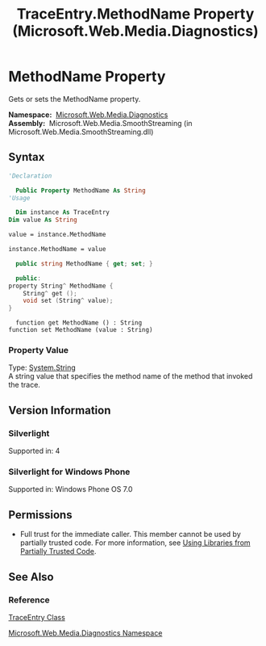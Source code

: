 ﻿---
title: TraceEntry.MethodName Property (Microsoft.Web.Media.Diagnostics)
TOCTitle: MethodName Property
ms:assetid: P:Microsoft.Web.Media.Diagnostics.TraceEntry.MethodName
ms:mtpsurl: https://msdn.microsoft.com/en-us/library/microsoft.web.media.diagnostics.traceentry.methodname(v=VS.90)
ms:contentKeyID: 23960955
ms.date: 05/02/2012
mtps_version: v=VS.90
f1_keywords:
- Microsoft.Web.Media.Diagnostics.TraceEntry.MethodName
- Microsoft.Web.Media.Diagnostics.TraceEntry.get_MethodName
- Microsoft.Web.Media.Diagnostics.TraceEntry.set_MethodName
dev_langs:
- csharp
- jscript
- vb
- cpp
api_location:
- Microsoft.Web.Media.SmoothStreaming.dll
api_name:
- Microsoft.Web.Media.Diagnostics.TraceEntry.get_MethodName
- Microsoft.Web.Media.Diagnostics.TraceEntry.MethodName
- Microsoft.Web.Media.Diagnostics.TraceEntry.set_MethodName
api_type:
- Managed
topic_type:
- apiref
- kbSyntax
product_family_name: VS
ROBOTS: INDEX,FOLLOW
---

# MethodName Property

Gets or sets the MethodName property.

**Namespace:**  [Microsoft.Web.Media.Diagnostics](microsoft-web-media-diagnostics-namespace_1.md)  
**Assembly:**  Microsoft.Web.Media.SmoothStreaming (in Microsoft.Web.Media.SmoothStreaming.dll)

## Syntax

```vb
'Declaration

  Public Property MethodName As String
'Usage

  Dim instance As TraceEntry
Dim value As String

value = instance.MethodName

instance.MethodName = value
```

```csharp
  public string MethodName { get; set; }
```

```cpp
  public:
property String^ MethodName {
    String^ get ();
    void set (String^ value);
}
```

```jscript
  function get MethodName () : String
function set MethodName (value : String)
```

### Property Value

Type: [System.String](https://msdn.microsoft.com/library/s1wwdcbf)  
A string value that specifies the method name of the method that invoked the trace.  

## Version Information

### Silverlight

Supported in: 4  

### Silverlight for Windows Phone

Supported in: Windows Phone OS 7.0  

## Permissions

  - Full trust for the immediate caller. This member cannot be used by partially trusted code. For more information, see [Using Libraries from Partially Trusted Code](https://msdn.microsoft.com/library/8skskf63).

## See Also

### Reference

[TraceEntry Class](traceentry-class-microsoft-web-media-diagnostics_1.md)

[Microsoft.Web.Media.Diagnostics Namespace](microsoft-web-media-diagnostics-namespace_1.md)

